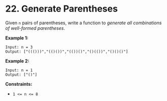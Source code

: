 # 22. Generate Parentheses

Given `n` pairs of parentheses, write a function to *generate all combinations of well-formed parentheses*.

**Example 1:**
```
Input: n = 3
Output: ["((()))","(()())","(())()","()(())","()()()"]
```

**Example 2:**
```
Input: n = 1
Output: ["()"]
```

**Constraints:**
- `1 <= n <= 8`

